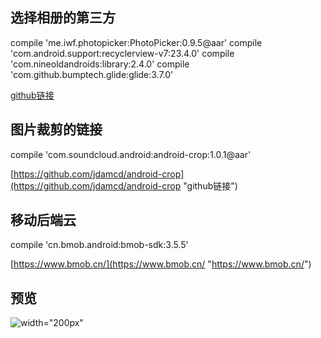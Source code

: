 
## 选择相册的第三方 ##
 compile 'me.iwf.photopicker:PhotoPicker:0.9.5@aar'
 compile 'com.android.support:recyclerview-v7:23.4.0'
 compile 'com.nineoldandroids:library:2.4.0'
 compile 'com.github.bumptech.glide:glide:3.7.0'

[github链接](https://github.com/donglua/PhotoPicker "链接")


## 图片裁剪的链接 ##

compile 'com.soundcloud.android:android-crop:1.0.1@aar'

[https://github.com/jdamcd/android-crop](https://github.com/jdamcd/android-crop "github链接")

## 移动后端云 ##

 compile 'cn.bmob.android:bmob-sdk:3.5.5'

[https://www.bmob.cn/](https://www.bmob.cn/ "https://www.bmob.cn/")


## 预览 ##

![width="200px"](http://i.imgur.com/O0A4kHR.jpg )